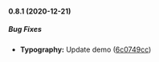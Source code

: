 #### 0.8.1 (2020-12-21)

##### Bug Fixes

* **Typography:**   Update demo ([6c0749cc](https://github.com/nih-sparc/sparc-design-system-components/commit/6c0749ccef16936881d856c0692704833a6c0438))

